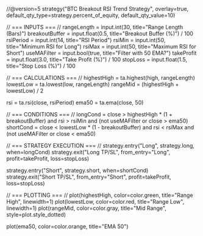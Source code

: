 //@version=5
strategy("BTC Breakout RSI Trend Strategy", overlay=true, default_qty_type=strategy.percent_of_equity, default_qty_value=10)

// === INPUTS === //
rangeLength = input.int(30, title="Range Length (Bars)")
breakoutBuffer = input.float(0.5, title="Breakout Buffer (%)") / 100
rsiPeriod = input.int(14, title="RSI Period")
rsiMin = input.int(50, title="Minimum RSI for Long")
rsiMax = input.int(50, title="Maximum RSI for Short")
useMAFilter = input.bool(true, title="Filter with 50 EMA?")
takeProfit = input.float(3.0, title="Take Profit (%)") / 100
stopLoss = input.float(1.5, title="Stop Loss (%)") / 100

// === CALCULATIONS === //
highestHigh = ta.highest(high, rangeLength)
lowestLow = ta.lowest(low, rangeLength)
rangeMid = (highestHigh + lowestLow) / 2

rsi = ta.rsi(close, rsiPeriod)
ema50 = ta.ema(close, 50)

// === CONDITIONS === //
longCond = close > highestHigh * (1 + breakoutBuffer) and rsi > rsiMin and (not useMAFilter or close > ema50)
shortCond = close < lowestLow * (1 - breakoutBuffer) and rsi < rsiMax and (not useMAFilter or close < ema50)

// === STRATEGY EXECUTION === //
strategy.entry("Long", strategy.long, when=longCond)
strategy.exit("Long TP/SL", from_entry="Long", profit=takeProfit, loss=stopLoss)

strategy.entry("Short", strategy.short, when=shortCond)
strategy.exit("Short TP/SL", from_entry="Short", profit=takeProfit, loss=stopLoss)

// === PLOTTING === //
plot(highestHigh, color=color.green, title="Range High", linewidth=1)
plot(lowestLow, color=color.red, title="Range Low", linewidth=1)
plot(rangeMid, color=color.gray, title="Mid Range", style=plot.style_dotted)

plot(ema50, color=color.orange, title="EMA 50")
